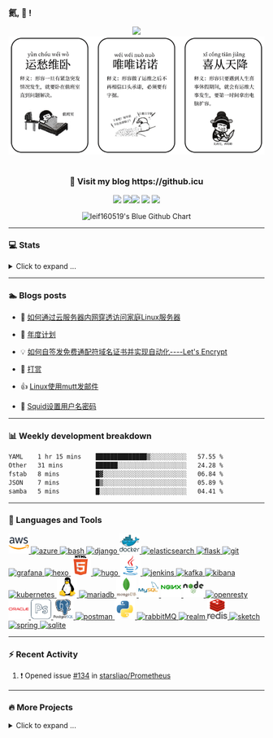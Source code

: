 ### 氦, 👋 !

<div align="center">

<div align="center"><img src="https://readme-typing-svg.herokuapp.com?center=true&lines=Welcome%20to%20my%20Github%20page."/></div>
<div align="center"><img src="img/yw.png"/></div>
<img src="https://camo.githubusercontent.com/82291b0fe831bfc6781e07fc5090cbd0a8b912bb8b8d4fec0696c881834f81ac/68747470733a2f2f70726f626f742e6d656469612f394575424971676170492e676966" width="800"  height="3">

<h3>📝 Visit my blog https://github.icu</h3>

[![](https://visitor-badge.laobi.icu/badge?page_id=leif160519)](https://visitor-badge.laobi.icu/badge?page_id=leif160519)
[![](https://img.shields.io/github/stars/leif160519?color=fefb7b&logo=Undertale)](https://github-readme-stats-git-masterorgs-github-readme-stats-team.vercel.app/api?username=leif160519&include_orgs=true&hide_title=false&hide_border=true&show_icons=true&include_all_commits=true&line_height=20&bg_color=0,EC6C6C,FFD479,FFFC79,73FA79&theme=tokyonight&locale=en)[![](https://img.shields.io/github/stars/leif160519/centos-script?color=fefb7b)](https://github.com/leif160519/centos-script)
[![](https://img.shields.io/github/followers/leif160519?color=27da6b&logo=Handshake)](https://github.com/leif160519?tab=followers)
[![](https://img.shields.io/badge/%E5%8D%9A%E5%AE%A2-Leif160519%E7%9A%84blog-d7b1bf?logo=Blogger)](https://github.icu)

<img src="https://ghchart.rshah.org/409ba5/leif160519" alt="leif160519's Blue Github Chart" />
</div>

***

### 💻 Stats
<details>
<summary>Click to expand ...</summary>

<div align="center">

![](http://github-profile-summary-cards.vercel.app/api/cards/repos-per-language?username=leif160519&theme=tokyonight)
![](http://github-profile-summary-cards.vercel.app/api/cards/most-commit-language?username=leif160519&theme=tokyonight)
![](http://github-profile-summary-cards.vercel.app/api/cards/stats?username=leif160519&theme=tokyonight)
![](http://github-profile-summary-cards.vercel.app/api/cards/productive-time?username=leif160519&theme=tokyonight&utcOffset=8)

<a href="https://github.com/leif160519"><img src="http://github-profile-summary-cards.vercel.app/api/cards/profile-details?username=leif160519&theme=tokyonight"/></a>

[![](https://github-readme-stats-git-masterorgs-github-readme-stats-team.vercel.app/api?username=leif160519&include_orgs=true&hide_title=false&hide_border=true&show_icons=true&include_all_commits=true&line_height=20&theme=tokyonight&locale=en)](https://github-readme-stats-git-masterorgs-github-readme-stats-team.vercel.app/api?username=leif160519&include_orgs=true&hide_title=false&hide_border=true&show_icons=true&include_all_commits=true&line_height=20&theme=tokyonight&locale=en)[![](https://github-readme-stats.vercel.app/api/top-langs/?username=leif160519&hide_title=false&hide=c&hide_border=true&layout=compact&theme=tokyonight&locale=en)](https://github-readme-stats.vercel.app/api/top-langs/?username=leif160519&hide_title=false&hide=c&hide_border=true&layout=compact&theme=tokyonight&locale=en)

<a href="https://github.com/ryo-ma/github-profile-trophy"><img src="https://github-profile-trophy.vercel.app/?username=leif160519&theme=algolia&column=8" alt="leif160519" /></a>

[![snake](./assets/github-contribution-grid-snake.svg)](https://raw.githubusercontent.com/leif160519/leif160519/master/assets/github-contribution-grid-snake.svg)
[![github-active](./profile-3d-contrib/profile-night-rainbow.svg)](https://raw.githubusercontent.com/leif160519/leif160519/master/profile-3d-contrib/profile-night-rainbow.svg)

</div>

</details>

***

### 🏊 Blogs posts
<!-- BLOG-POST-LIST:START -->
- 👹 [如何通过云服务器内网穿透访问家庭Linux服务器](https://github.icu/articles/2023/06/16/1686899454011.html) 

- 🦆 [年度计划](https://github.icu/my-plan) 

- 💡 [如何自签发免费通配符域名证书并实现自动化----Let&#39;s Encrypt](https://github.icu/articles/2023/06/10/1686364528354.html) 

- 🔭 [打赏](https://github.icu/reward) 

- 👍 [Linux使用mutt发邮件](https://github.icu/articles/2021/06/02/1622615771782.html) 

- 🫣 [Squid设置用户名密码](https://github.icu/articles/2021/11/27/1638001156905.html) 
<!-- BLOG-POST-LIST:END -->

***

### 📊 Weekly development breakdown
<!--START_SECTION:waka-->

```txt
YAML    1 hr 15 mins    ██████████████▒░░░░░░░░░░   57.55 %
Other   31 mins         ██████░░░░░░░░░░░░░░░░░░░   24.28 %
fstab   8 mins          █▓░░░░░░░░░░░░░░░░░░░░░░░   06.84 %
JSON    7 mins          █▒░░░░░░░░░░░░░░░░░░░░░░░   05.89 %
samba   5 mins          █░░░░░░░░░░░░░░░░░░░░░░░░   04.41 %
```

<!--END_SECTION:waka-->

***

### 🧰 Languages and Tools
<p align="left"> <a href="https://aws.amazon.com" target="_blank" rel="noreferrer"> <img src="https://raw.githubusercontent.com/devicons/devicon/master/icons/amazonwebservices/amazonwebservices-original-wordmark.svg" alt="aws" width="40" height="40"/> </a> <a href="https://azure.microsoft.com/en-in/" target="_blank" rel="noreferrer"> <img src="https://www.vectorlogo.zone/logos/microsoft_azure/microsoft_azure-icon.svg" alt="azure" width="40" height="40"/> </a> <a href="https://www.gnu.org/software/bash/" target="_blank" rel="noreferrer"> <img src="https://www.vectorlogo.zone/logos/gnu_bash/gnu_bash-icon.svg" alt="bash" width="40" height="40"/> </a> <a href="https://www.djangoproject.com/" target="_blank" rel="noreferrer"> <img src="https://cdn.worldvectorlogo.com/logos/django.svg" alt="django" width="40" height="40"/> </a> <a href="https://www.docker.com/" target="_blank" rel="noreferrer"> <img src="https://raw.githubusercontent.com/devicons/devicon/master/icons/docker/docker-original-wordmark.svg" alt="docker" width="40" height="40"/> </a> <a href="https://www.elastic.co" target="_blank" rel="noreferrer"> <img src="https://www.vectorlogo.zone/logos/elastic/elastic-icon.svg" alt="elasticsearch" width="40" height="40"/> </a> <a href="https://flask.palletsprojects.com/" target="_blank" rel="noreferrer"> <img src="https://www.vectorlogo.zone/logos/pocoo_flask/pocoo_flask-icon.svg" alt="flask" width="40" height="40"/> </a> <a href="https://git-scm.com/" target="_blank" rel="noreferrer"> <img src="https://www.vectorlogo.zone/logos/git-scm/git-scm-icon.svg" alt="git" width="40" height="40"/> </a> <a href="https://grafana.com" target="_blank" rel="noreferrer"> <img src="https://www.vectorlogo.zone/logos/grafana/grafana-icon.svg" alt="grafana" width="40" height="40"/> </a> <a href="hexo.io/" target="_blank" rel="noreferrer"> <img src="https://www.vectorlogo.zone/logos/hexoio/hexoio-icon.svg" alt="hexo" width="40" height="40"/> </a> <a href="https://www.w3.org/html/" target="_blank" rel="noreferrer"> <img src="https://raw.githubusercontent.com/devicons/devicon/master/icons/html5/html5-original-wordmark.svg" alt="html5" width="40" height="40"/> </a> <a href="https://gohugo.io/" target="_blank" rel="noreferrer"> <img src="https://api.iconify.design/logos-hugo.svg" alt="hugo" width="40" height="40"/> </a> <a href="https://www.java.com" target="_blank" rel="noreferrer"> <img src="https://raw.githubusercontent.com/devicons/devicon/master/icons/java/java-original.svg" alt="java" width="40" height="40"/> </a> <a href="https://www.jenkins.io" target="_blank" rel="noreferrer"> <img src="https://www.vectorlogo.zone/logos/jenkins/jenkins-icon.svg" alt="jenkins" width="40" height="40"/> </a> <a href="https://kafka.apache.org/" target="_blank" rel="noreferrer"> <img src="https://www.vectorlogo.zone/logos/apache_kafka/apache_kafka-icon.svg" alt="kafka" width="40" height="40"/> </a> <a href="https://www.elastic.co/kibana" target="_blank" rel="noreferrer"> <img src="https://www.vectorlogo.zone/logos/elasticco_kibana/elasticco_kibana-icon.svg" alt="kibana" width="40" height="40"/> </a> <a href="https://kubernetes.io" target="_blank" rel="noreferrer"> <img src="https://www.vectorlogo.zone/logos/kubernetes/kubernetes-icon.svg" alt="kubernetes" width="40" height="40"/> </a> <a href="https://www.linux.org/" target="_blank" rel="noreferrer"> <img src="https://raw.githubusercontent.com/devicons/devicon/master/icons/linux/linux-original.svg" alt="linux" width="40" height="40"/> </a> <a href="https://mariadb.org/" target="_blank" rel="noreferrer"> <img src="https://www.vectorlogo.zone/logos/mariadb/mariadb-icon.svg" alt="mariadb" width="40" height="40"/> </a> <a href="https://www.mongodb.com/" target="_blank" rel="noreferrer"> <img src="https://raw.githubusercontent.com/devicons/devicon/master/icons/mongodb/mongodb-original-wordmark.svg" alt="mongodb" width="40" height="40"/> </a> <a href="https://www.mysql.com/" target="_blank" rel="noreferrer"> <img src="https://raw.githubusercontent.com/devicons/devicon/master/icons/mysql/mysql-original-wordmark.svg" alt="mysql" width="40" height="40"/> </a> <a href="https://www.nginx.com" target="_blank" rel="noreferrer"> <img src="https://raw.githubusercontent.com/devicons/devicon/master/icons/nginx/nginx-original.svg" alt="nginx" width="40" height="40"/> </a> <a href="https://nodejs.org" target="_blank" rel="noreferrer"> <img src="https://raw.githubusercontent.com/devicons/devicon/master/icons/nodejs/nodejs-original-wordmark.svg" alt="nodejs" width="40" height="40"/> </a> <a href="https://openresty.org/" target="_blank" rel="noreferrer"> <img src="https://openresty.org/images/logo.png" alt="openresty" width="40" height="40"/> </a> <a href="https://www.oracle.com/" target="_blank" rel="noreferrer"> <img src="https://raw.githubusercontent.com/devicons/devicon/master/icons/oracle/oracle-original.svg" alt="oracle" width="40" height="40"/> </a> <a href="https://www.photoshop.com/en" target="_blank" rel="noreferrer"> <img src="https://raw.githubusercontent.com/devicons/devicon/master/icons/photoshop/photoshop-line.svg" alt="photoshop" width="40" height="40"/> </a> <a href="https://www.postgresql.org" target="_blank" rel="noreferrer"> <img src="https://raw.githubusercontent.com/devicons/devicon/master/icons/postgresql/postgresql-original-wordmark.svg" alt="postgresql" width="40" height="40"/> </a> <a href="https://postman.com" target="_blank" rel="noreferrer"> <img src="https://www.vectorlogo.zone/logos/getpostman/getpostman-icon.svg" alt="postman" width="40" height="40"/> </a> <a href="https://www.python.org" target="_blank" rel="noreferrer"> <img src="https://raw.githubusercontent.com/devicons/devicon/master/icons/python/python-original.svg" alt="python" width="40" height="40"/> </a> <a href="https://www.rabbitmq.com" target="_blank" rel="noreferrer"> <img src="https://www.vectorlogo.zone/logos/rabbitmq/rabbitmq-icon.svg" alt="rabbitMQ" width="40" height="40"/> </a> <a href="https://realm.io/" target="_blank" rel="noreferrer"> <img src="https://raw.githubusercontent.com/bestofjs/bestofjs-webui/8665e8c267a0215f3159df28b33c365198101df5/public/logos/realm.svg" alt="realm" width="40" height="40"/> </a> <a href="https://redis.io" target="_blank" rel="noreferrer"> <img src="https://raw.githubusercontent.com/devicons/devicon/master/icons/redis/redis-original-wordmark.svg" alt="redis" width="40" height="40"/> </a> <a href="https://www.sketch.com/" target="_blank" rel="noreferrer"> <img src="https://www.vectorlogo.zone/logos/sketchapp/sketchapp-icon.svg" alt="sketch" width="40" height="40"/> </a> <a href="https://spring.io/" target="_blank" rel="noreferrer"> <img src="https://www.vectorlogo.zone/logos/springio/springio-icon.svg" alt="spring" width="40" height="40"/> </a> <a href="https://www.sqlite.org/" target="_blank" rel="noreferrer"> <img src="https://www.vectorlogo.zone/logos/sqlite/sqlite-icon.svg" alt="sqlite" width="40" height="40"/> </a> </p>

***

### :zap: Recent Activity
<!--START_SECTION:activity-->
1. ❗ Opened issue [#134](https://github.com/starsliao/Prometheus/issues/134) in [starsliao/Prometheus](https://github.com/starsliao/Prometheus)
<!--END_SECTION:activity-->

***

### 🔥 More Projects
<details>
<summary>Click to expand ...</summary>

|Project|Remark|
|-------|------|
|[centos-script][1]|centos下工具安装脚本，包含基础环境配置，Gitlab、Docker、LDAP、MongoDB、MySQL、RabbitMQ、Supervisor、Node、Python、zsh、rar、zabbix、k8s、prometheus、grafana等|
|[ansible-linux][2]|使用ansible批量配置Linux，支持Debian和RedHat，包含常用软件的安装，系统配置等，支持自动化搭建prometheus监控，飞书告警，consul自动发现，loki日志采集等功能|
|[ubuntu-script][3]|ubuntu下工具安装脚本，包含基础环境配置，nfs、samba、Docker、k8s等|
|[docker-script][4]|Docker环境下安装各种软件的脚本，包含jenkins，sonarqube，jumpserver，nexus等|
|[ansible-install-k8s][5]|使用Ansible自动化安装kubernetes集群相关组件|
|[python-alidns][6]|使用python脚本新增，删除，更新阿里云dns解析记录|
|[k8s-deploy][7]|kubernetes常用工具一键安装脚本|
|[certbot-hooks-aliyun][9]|certbot签发脚本时自动添加阿里云dns解析|
|[Books][8]|运维相关的书籍和资料-电子版|

</details>




[1]: https://github.com/leif160519/centos-script
[2]: https://github.com/leif160519/ansible-linux
[3]: https://github.com/leif160519/ubuntu-script
[4]: https://github.com/leif160519/docker-script
[5]: https://github.com/leif160519/ansible-install-k8s
[6]: https://github.com/leif160519/python-alidns
[7]: https://github.com/leif160519/k8s-deploy
[8]: https://github.com/leif160519/Books
[9]: https://github.com/leif160519/certbot-hooks-aliyun
